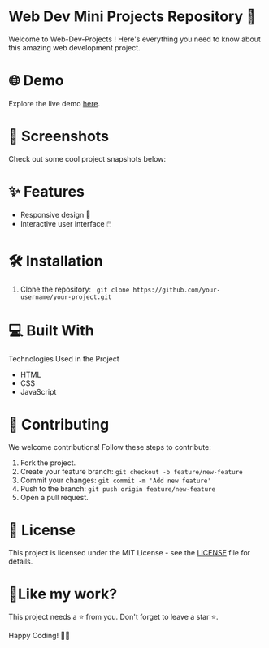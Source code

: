 #  Web Dev Mini Projects Repository 🚀
Welcome to Web-Dev-Projects ! Here's everything you need to know about this amazing web development project.
# 🌐 Demo
Explore the live demo [here](https://aachal28.github.io/Web-Dev-Projects/).
# 📸 Screenshots
Check out some cool project snapshots below:
# ✨ Features
- Responsive design 📱
- Interactive user interface 🖱️
# 🛠️ Installation
1. Clone the repository:
` git clone https://github.com/your-username/your-project.git`

# 💻 Built With
Technologies Used in the Project
- HTML
- CSS
- JavaScript

# 🤝 Contributing
We welcome contributions! Follow these steps to contribute:

1. Fork the project.
2. Create your feature branch: `git checkout -b feature/new-feature`
3. Commit your changes: `git commit -m 'Add new feature'`
4. Push to the branch: `git push origin feature/new-feature`
5. Open a pull request.

# 📄 License
This project is licensed under the MIT License - see the [LICENSE](LICENSE) file for details.
# 💖Like my work?
This project needs a ⭐️ from you. Don't forget to leave a star ⭐️.


Happy Coding! 🚀✨
